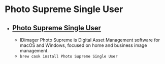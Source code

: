 # Photo Supreme Single User
- [Photo Supreme Single User](https://www.idimager.com/home)
  - 
  - IDimager Photo Supreme is Digital Asset Management software for macOS and Windows, focused on home and business image management.
  - `brew cask install Photo Supreme Single User`
